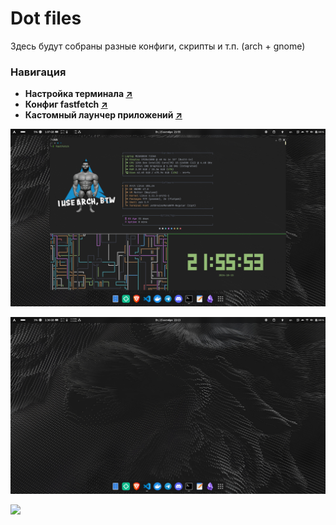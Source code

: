 # Dot files
Здесь будут собраны разные конфиги, скрипты и т.п. (arch + gnome)

### Навигация
- **Настройка терминала [↗](./terminal)**
- **Конфиг fastfetch [↗](./fastfetch)**
- **Кастомный лаунчер приложений [↗](./custom-application-launcher)**


![](./screenshots/screen.png)

![](./screenshots/screen1.png)

![](./screenshots/screen.gif)
